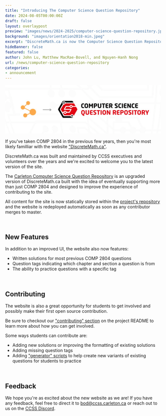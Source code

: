 ```yaml
---
title: "Introducing The Computer Science Question Repository"
date: 2024-08-05T00:00:00Z
draft: false
layout: overlaypost
preview: "images/news/2024-2025/computer-science-question-repository.jpg"
background: "images/orientation2018-min.jpeg"
excerpt: "DiscreteMath.ca is now the Computer Science Question Repository."
hideBanner: false
featured: false
author: John Lu, Matthew MacRae-Bovell, and Nguyen-Hanh Nong
url: /news/computer-science-question-repository
categories:
- announcement
---
```


![annoucement](/images/news/2024-2025/computer-science-question-respository-short.png)

If you've taken COMP 2804 in the previous few years, then you're most likely familliar with the website ["DiscreteMath.ca"](https://discretemath.ca/).

DiscreteMath.ca was built and maintained by CCSS executives and volunteers over the years and we're excited to welcome you to the latest version of the site.

The [Carleton Computer Science Question Repository](https://questions.carletoncomputerscience.ca) is an upgraded version of DiscreteMath.ca built with the idea of eventually supporting more than just COMP 2804 and designed to improve the experience of contributing to the site.

All content for the site is now statically stored within the [project's repository](https://github.com/CarletonComputerScienceSociety/questions) and the website is redeployed automatically as soon as any contributor merges to master.

<br/>

## New Features

In addition to an improved UI, the website also now features:
- Written solutions for most previous COMP 2804 questions
- Question tags indicating which chapter and section a question is from
- The ability to practice questions with a specific tag

<br/>

## Contributing

The website is also a great opportunity for students to get involved and possibly make their first open source contribution. 

Be sure to checkout our ["contributing" section](https://github.com/CarletonComputerScienceSociety/questions?tab=readme-ov-file#contributing) on the project README to learn more about how you can get involved.

Some ways students can contribute are:
- Adding new solutions or improving the formatting of existing solutions
- Adding missing question tags
- Adding ["generator" scripts](https://github.com/CarletonComputerScienceSociety/questions/blob/main/docs/contributing-generators.md) to help create new variants of existing questions for students to practice

<br/>

## Feedback

We hope you're as excited about the new website as we are! If you have any feedback, feel free to direct it to bod@ccss.carleton.ca or reach out to us on the [CCSS Discord](http://discord.carletoncomputersciencesociety.ca/).